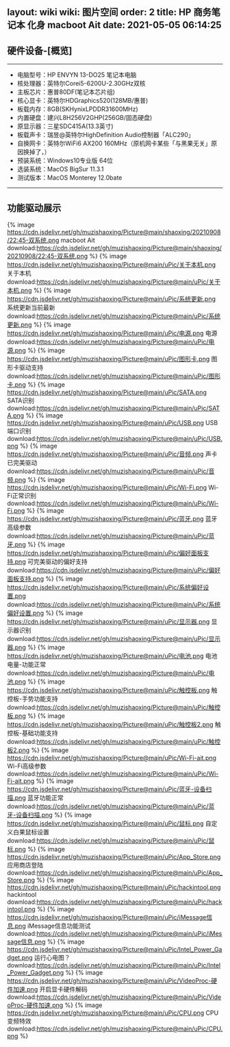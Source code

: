 layout: wiki
wiki: 图片空间
order: 2
title: HP 商务笔记本 化身 macboot Ait
date: 2021-05-05 06:14:25
---


## 硬件设备-[概览]


------------



- 电脑型号：HP ENVYN 13-DO25   笔记本电脑
- 核处理器：英特尔Corei5-6200U-2.30GHz双核
- 主板芯片：惠普80DF(笔记本芯片组)
- 核心显卡：英特尔HDGraphics520(128MB/惠普)
- 板载内存：8GB(SKHynixLPDDR31600MHz)
- 内置硬盘：建兴L8H256V2GHP(256GB/固态硬盘)
- 原显示器：三星SDC415A(13.3英寸)
- 板载声卡：瑞昱@英特尔HighDefinition Audio控制器「ALC290」
- 自换网卡：英特尔WiFi6  AX200  160MHz（原机网卡某些「与黑果无关」原因换掉了，）
- 预装系统：Windows10专业版 64位
- 选装系统：MacOS BigSur 11.3.1 
- 测试版本：MacOS Monterey 12.0bate


------------

## 功能驱动展示

{% image  https://cdn.jsdelivr.net/gh/muzishaoxing/Picture@main/shaoxing/20210908/22:45-双系统.png macboot Ait download:https://cdn.jsdelivr.net/gh/muzishaoxing/Picture@main/shaoxing/20210908/22:45-双系统.png %}
{% image  https://cdn.jsdelivr.net/gh/muzishaoxing/Picture@main/uPic/关于本机.png 关于本机 download:https://cdn.jsdelivr.net/gh/muzishaoxing/Picture@main/uPic/关于本机.png %}
{% image  https://cdn.jsdelivr.net/gh/muzishaoxing/Picture@main/uPic/系统更新.png 系统更新当前最新 download:https://cdn.jsdelivr.net/gh/muzishaoxing/Picture@main/uPic/系统更新.png %}
{% image  https://cdn.jsdelivr.net/gh/muzishaoxing/Picture@main/uPic/电源.png 电源 download:https://cdn.jsdelivr.net/gh/muzishaoxing/Picture@main/uPic/电源.png %}
{% image  https://cdn.jsdelivr.net/gh/muzishaoxing/Picture@main/uPic/图形卡.png 图形卡驱动支持 download:https://cdn.jsdelivr.net/gh/muzishaoxing/Picture@main/uPic/图形卡.png %}
{% image  https://cdn.jsdelivr.net/gh/muzishaoxing/Picture@main/uPic/SATA.png SATA识别 download:https://cdn.jsdelivr.net/gh/muzishaoxing/Picture@main/uPic/SATA.png %}
{% image  https://cdn.jsdelivr.net/gh/muzishaoxing/Picture@main/uPic/USB.png USB端口识别 download:https://cdn.jsdelivr.net/gh/muzishaoxing/Picture@main/uPic/USB.png %}
{% image  https://cdn.jsdelivr.net/gh/muzishaoxing/Picture@main/uPic/音频.png 声卡已完美驱动 download:https://cdn.jsdelivr.net/gh/muzishaoxing/Picture@main/uPic/音频.png %}
{% image  https://cdn.jsdelivr.net/gh/muzishaoxing/Picture@main/uPic/Wi-Fi.png Wi-Fi正常识别 download:https://cdn.jsdelivr.net/gh/muzishaoxing/Picture@main/uPic/Wi-Fi.png %}
{% image  https://cdn.jsdelivr.net/gh/muzishaoxing/Picture@main/uPic/蓝牙.png 蓝牙高级参数 download:https://cdn.jsdelivr.net/gh/muzishaoxing/Picture@main/uPic/蓝牙.png %}
{% image  https://cdn.jsdelivr.net/gh/muzishaoxing/Picture@main/uPic/偏好面板支持.png 可完美驱动的偏好支持 download:https://cdn.jsdelivr.net/gh/muzishaoxing/Picture@main/uPic/偏好面板支持.png %}
{% image  https://cdn.jsdelivr.net/gh/muzishaoxing/Picture@main/uPic/系统偏好设置.png  download:https://cdn.jsdelivr.net/gh/muzishaoxing/Picture@main/uPic/系统偏好设置.png %}
{% image  https://cdn.jsdelivr.net/gh/muzishaoxing/Picture@main/uPic/显示器.png 显示器识别 download:https://cdn.jsdelivr.net/gh/muzishaoxing/Picture@main/uPic/显示器.png %}
{% image  https://cdn.jsdelivr.net/gh/muzishaoxing/Picture@main/uPic/电池.png 电池电量-功能正常 download:https://cdn.jsdelivr.net/gh/muzishaoxing/Picture@main/uPic/电池.png %}
{% image  https://cdn.jsdelivr.net/gh/muzishaoxing/Picture@main/uPic/触控板.png 触控板-手势功能支持 download:https://cdn.jsdelivr.net/gh/muzishaoxing/Picture@main/uPic/触控板.png %}
{% image  https://cdn.jsdelivr.net/gh/muzishaoxing/Picture@main/uPic/触控板2.png 触控板-基础功能支持 download:https://cdn.jsdelivr.net/gh/muzishaoxing/Picture@main/uPic/触控板2.png %}
{% image  https://cdn.jsdelivr.net/gh/muzishaoxing/Picture@main/uPic/Wi-Fi-ait.png Wi-Fi高级参数 download:https://cdn.jsdelivr.net/gh/muzishaoxing/Picture@main/uPic/Wi-Fi-ait.png %}
{% image  https://cdn.jsdelivr.net/gh/muzishaoxing/Picture@main/uPic/蓝牙-设备扫描.png 蓝牙功能正常 download:https://cdn.jsdelivr.net/gh/muzishaoxing/Picture@main/uPic/蓝牙-设备扫描.png %}
{% image  https://cdn.jsdelivr.net/gh/muzishaoxing/Picture@main/uPic/鼠标.png 自定义白果鼠标设置 download:https://cdn.jsdelivr.net/gh/muzishaoxing/Picture@main/uPic/鼠标.png %}
{% image  https://cdn.jsdelivr.net/gh/muzishaoxing/Picture@main/uPic/App_Store.png 应用商店登陆 download:https://cdn.jsdelivr.net/gh/muzishaoxing/Picture@main/uPic/App_Store.png %}
{% image  https://cdn.jsdelivr.net/gh/muzishaoxing/Picture@main/uPic/hackintool.png hackintool download:https://cdn.jsdelivr.net/gh/muzishaoxing/Picture@main/uPic/hackintool.png %}
{% image  https://cdn.jsdelivr.net/gh/muzishaoxing/Picture@main/uPic/iMessage信息.png iMessage信息功能测试 download:https://cdn.jsdelivr.net/gh/muzishaoxing/Picture@main/uPic/iMessage信息.png %}
{% image  https://cdn.jsdelivr.net/gh/muzishaoxing/Picture@main/uPic/Intel_Power_Gadget.png 运行心电图？ download:https://cdn.jsdelivr.net/gh/muzishaoxing/Picture@main/uPic/Intel_Power_Gadget.png %}
{% image  https://cdn.jsdelivr.net/gh/muzishaoxing/Picture@main/uPic/VideoProc-硬件加速.png 开启显卡硬件解码 download:https://cdn.jsdelivr.net/gh/muzishaoxing/Picture@main/uPic/VideoProc-硬件加速.png %}
{% image  https://cdn.jsdelivr.net/gh/muzishaoxing/Picture@main/uPic/CPU.png CPU变频特效 download:https://cdn.jsdelivr.net/gh/muzishaoxing/Picture@main/uPic/CPU.png %}